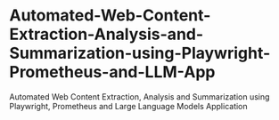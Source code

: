 # Automated-Web-Content-Extraction-Analysis-and-Summarization-using-Playwright-Prometheus-and-LLM-App
Automated Web Content Extraction, Analysis and Summarization using Playwright, Prometheus and Large Language Models Application
